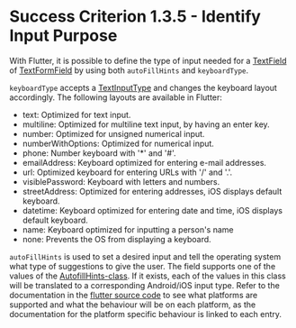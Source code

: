 # Success Criterion 1.3.5 - Identify Input Purpose

With Flutter, it is possible to define the type of input needed for a [TextField](https://api.flutter.dev/flutter/material/TextField-class.html) of [TextFormField](https://api.flutter.dev/flutter/material/TextFormField-class.html) by using both `autoFillHints` and `keyboardType`. 

`keyboardType` accepts a [TextInputType](https://api.flutter.dev/flutter/services/TextInputType-class.html) and changes the keyboard layout accordingly. The following layouts are available in Flutter:
- text: Optimized for text input.
- multiline: Optimized for multiline text input, by having an enter key.
- number: Optimized for unsigned numerical input.
- numberWithOptions: Optimized for numerical input. 
- phone: Number keyboard with '*' and '#'.
- emailAddress: Keyboard optimized for entering e-mail addresses.
- url: Optimized keyboard for entering URLs with '/' and '.'.
- visiblePassword: Keyboard with letters and numbers.
- streetAddress: Optimized for entering addresses, iOS displays default keyboard.
- datetime: Keyboard optimized for entering date and time, iOS displays default keyboard.
- name: Keyboard optimized for inputting a person's name
- none: Prevents the OS from displaying a keyboard.

`autoFillHints` is used to set a desired input and tell the operating system what type of suggestions to give the user. The field supports one of the values of the [AutofillHints-class](https://api.flutter.dev/flutter/services/AutofillHints-class.html). If it exists, each of the values in this class will be translated to a corresponding Android/iOS input type. Refer to the documentation in the [flutter source code](https://github.com/flutter/flutter/blob/master/packages/flutter/lib/src/services/autofill.dart) to see what platforms are supported and what the behaviour will be on each platform, as the documentation for the platform specific behaviour is linked to each entry.